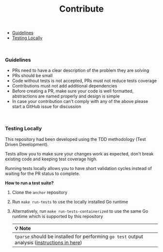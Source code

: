 <h1 id="contribute" align="center">Contribute<br><br></h1>

- [Guidelines](#guidelines)
- [Testing Locally](#testing-locally)

<br>

<h3 id="guidelines">Guidelines</h3>

- PRs need to have a clear description of the problem they are solving
- PRs should be small
- Code without tests is not accepted, PRs must not reduce tests coverage
- Contributions must not add additional dependencies
- Before creating a PR, make sure your code is well formatted, abstractions are named properly and design is simple
- In case your contribution can't comply with any of the above please start a GitHub issue for discussion

<br>

<h3 id="testing-locally">Testing Locally</h3>

This repository had been developed using the TDD methodology (Test Driven Development).

Tests allow you to make sure your changes work as expected, don't break existing code and keeping test coverage high.

Running tests locally allows you to have short validation cycles instead of waiting for the PR status to complete.

**How to run a test suite?**

1. Clone the `anchor` repository
2. Run `make run-tests` to use the locally installed Go runtime
3. Alternatively, run `make run-tests-containerized` to use the same Go runtime which is supported by this repository

   | :bulb: Note |
   | :--------------------------------------- |
   | `tparse` should be installed for performing `go test` output analysis ([instructions in here](https://github.com/mfridman/tparse))|
